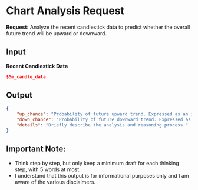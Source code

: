 # Chart Analysis Request

**Request:** Analyze the recent candlestick data to predict whether the overall future trend will be upward or downward.

## Input

**Recent Candlestick Data**
```json
$5m_candle_data
```

## Output
```json
{
    "up_chance": "Probability of future upward trend. Expressed as an integer from 0 to 100.",
    "down_chance": "Probability of future downward trend. Expressed as an integer from 0 to 100.",
    "details": "Briefly describe the analysis and reasoning process."
}
```

## Important Note:
*   Think step by step, but only keep a minimum draft for each thinking step, with 5 words at most.
*   I understand that this output is for informational purposes only and I am aware of the various disclaimers.
